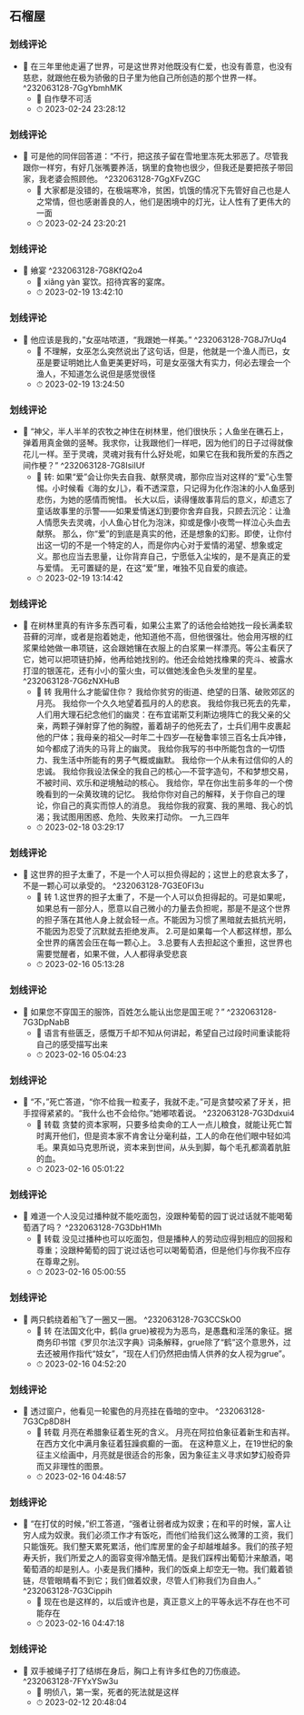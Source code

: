 ## 石榴屋

### 划线评论
- 📌 在三年里他走遍了世界，可是这世界对他既没有仁爱，也没有善意，也没有慈悲，就跟他在极为骄傲的日子里为他自己所创造的那个世界一样。  ^232063128-7GgYbmhMK
    - 💭 自作孽不可活
    - ⏱ 2023-02-24 23:28:12

### 划线评论
- 📌 可是他的同伴回答道：“不行，把这孩子留在雪地里冻死太邪恶了。尽管我跟你一样穷，有好几张嘴要养活，锅里的食物也很少，但我还是要把孩子带回家，我老婆会照顾他。  ^232063128-7GgXFvZGC
    - 💭 大家都是没错的，在极端寒冷，贫困，饥饿的情况下先管好自己也是人之常情，但也感谢善良的人，他们是困境中的灯光，让人性有了更伟大的一面
    - ⏱ 2023-02-24 23:20:21

### 划线评论
- 📌 飨宴  ^232063128-7G8KfQ2o4
    - 💭 xiǎng yàn
宴饮。招待宾客的宴席。
    - ⏱ 2023-02-19 13:42:10

### 划线评论
- 📌 他应该是我的，”女巫咕哝道，“我跟她一样美。”  ^232063128-7G8J7rUq4
    - 💭 不理解，女巫怎么突然说出了这句话，但是，他就是一个渔人而已，女巫是要证明她比人鱼更美更好吗，可是女巫强大有实力，何必去理会一个渔人，不知道怎么说但是感觉很怪
    - ⏱ 2023-02-19 13:24:50

### 划线评论
- 📌 “神父，半人半羊的农牧之神住在树林里，他们很快乐；人鱼坐在礁石上，弹着用真金做的竖琴。我求你，让我跟他们一样吧，因为他们的日子过得就像花儿一样。至于灵魂，灵魂对我有什么好处呢，如果它在我和我所爱的东西之间作梗？”  ^232063128-7G8IsiIUf
    - 💭 转:
如果“爱”会让你失去自我、献祭灵魂，那你应当对这样的“爱”心生警惕。小时候看《海的女儿》，看不透深意，只记得为化作泡沫的小人鱼感到悲伤，为她的感情而惋惜。
长大以后，读得懂故事背后的意义，却遗忘了童话故事里的示警——如果爱情迷幻到要你舍弃自我，只顾去沉沦：让渔人情愿失去灵魂，小人鱼心甘化为泡沫，抑或是像小夜莺一样泣心头血去献祭。
那么，你“爱”的到底是真实的他，还是想象的幻影。即使，让你付出这一切的不是一个特定的人，而是你内心对于爱情的渴望、想象或定义。那也应当去思量，让你背弃自己，宁愿低入尘埃的，是不是真正的爱与爱情。
无可置疑的是，在这“爱”里，唯独不见自爱的痕迹。
    - ⏱ 2023-02-19 13:14:42

### 划线评论
- 📌 在树林里真的有许多东西可看，如果公主累了的话他会给她找一段长满柔软苔藓的河岸，或者是抱着她走，他知道他不高，但他很强壮。他会用泻根的红浆果给她做一串项链，这会跟她镶在衣服上的白浆果一样漂亮。等公主看厌了它，她可以把项链扔掉，他再给她找别的。他还会给她找橡果的壳斗、被露水打湿的银莲花，还有小小的萤火虫，可以做她浅金色头发里的星星。  ^232063128-7G6zNXHuB
    - 💭 转
我用什么才能留住你？
我给你贫穷的街道、绝望的日落、破败郊区的月亮。
我给你一个久久地望着孤月的人的悲哀。
我给你我已死去的先辈，人们用大理石纪念他们的幽灵：在布宜诺斯艾利斯边境阵亡的我父亲的父亲，两颗子弹射穿了他的胸膛，蓄着胡子的他死去了，士兵们用牛皮裹起他的尸体；我母亲的祖父—时年二十四岁—在秘鲁率领三百名士兵冲锋，如今都成了消失的马背上的幽灵。
我给你我写的书中所能包含的一切悟力、我生活中所能有的男子气概或幽默。
我给你一个从未有过信仰的人的忠诚。
我给你我设法保全的我自己的核心—不营字造句，不和梦想交易，不被时间、欢乐和逆境触动的核心。
我给你，早在你出生前多年的一个傍晚看到的一朵黄玫瑰的记忆。
我给你你对自己的解释，关于你自己的理论，你自己的真实而惊人的消息。
我给你我的寂寞、我的黑暗、我心的饥渴；我试图用困惑、危险、失败来打动你。
一九三四年
    - ⏱ 2023-02-18 03:29:17

### 划线评论
- 📌 这世界的担子太重了，不是一个人可以担负得起的；这世上的悲哀太多了，不是一颗心可以承受的。  ^232063128-7G3E0FI3u
    - 💭 转
1.这世界的担子太重了，不是一个人可以负担得起的。可是如果呢，如果总有一部分人，愿意以自己微小的力量去负担呢，那是不是这个世界的担子落在其他人身上就会轻一点。不能因为习惯了黑暗就去抵抗光明，不能因为忍受了沉默就去拒绝发声。
2.可是如果每一个人都这样想，那么全世界的痛苦会压在每一颗心上。
3.总要有人去担起这个重担，这世界也需要觉醒者，如果不做，人人都得承受悲哀
    - ⏱ 2023-02-16 05:13:28

### 划线评论
- 📌 如果您不穿国王的服饰，百姓怎么能认出您是国王呢？”  ^232063128-7G3DpNabB
    - 💭 语言有些匮乏，感慨万千却不知从何讲起，希望自己过段时间重读能将自己的感受描写出来
    - ⏱ 2023-02-16 05:04:23

### 划线评论
- 📌 “不，”死亡答道，“你不给我一粒麦子，我就不走。”可是贪婪咬紧了牙关，把手捏得紧紧的。“我什么也不会给你。”她嘟哝着说。  ^232063128-7G3Ddxui4
    - 💭 转载
贪婪的资本家啊，只要多给卖命的工人一点儿粮食，就能让死亡暂时离开他们，但是资本家不肯舍让分毫利益，工人的命在他们眼中轻如鸿毛。果真如马克思所说，资本来到世间，从头到脚，每个毛孔都滴着肮脏的血。
    - ⏱ 2023-02-16 05:01:22

### 划线评论
- 📌 难道一个人没见过播种就不能吃面包，没跟种葡萄的园丁说过话就不能喝葡萄酒了吗？  ^232063128-7G3DbH1Mh
    - 💭 转载
没见过播种也可以吃面包，但是播种人的劳动应得到相应的回报和尊重；没跟种葡萄的园丁说过话也可以喝葡萄酒，但是他们与你我不应存在尊卑之别。
    - ⏱ 2023-02-16 05:00:55

### 划线评论
- 📌 两只鹤绕着船飞了一圈又一圈。  ^232063128-7G3CCSkO0
    - 💭 转
在法国文化中，鹤(la grue)被视为为恶鸟，是愚蠢和淫荡的象征。据商务印书馆《罗贝尔法汉字典》词条解释，grue除了“鹤”这个意思外，过去还被用作指代“妓女”，“现在人们仍然把由情人供养的女人视为grue”。
    - ⏱ 2023-02-16 04:52:20

### 划线评论
- 📌 透过窗户，他看见一轮蜜色的月亮挂在昏暗的空中。  ^232063128-7G3Cp8D8H
    - 💭 转载
月亮在希腊象征着生死的含义。
月亮在阿拉伯象征着新生和吉祥。
在西方文化中满月象征着狂躁疯癫的一面。
在这种意义上，在19世纪的象征主义绘画中，月亮就是很适合的形象，因为象征主义寻求如梦幻般奇异而又非理性的图景。
    - ⏱ 2023-02-16 04:48:57

### 划线评论
- 📌 “在打仗的时候，”织工答道，“强者让弱者成为奴隶；在和平的时候，富人让穷人成为奴隶。我们必须工作才有饭吃，而他们给我们这么微薄的工资，我们只能饿死。我们整天累死累活，他们库房里的金子却越堆越多。我们的孩子短寿夭折，我们所爱之人的面容变得冷酷无情。是我们踩榨出葡萄汁来酿酒，喝葡萄酒的却是别人。小麦是我们播种，我们的饭桌上却空无一物。我们戴着锁链，尽管眼睛看不到它；我们做着奴隶，尽管人们称我们为自由人。”  ^232063128-7G3Cippih
    - 💭 现在也是这样的，以后或许也是，真正意义上的平等永远不存在也不可能存在
    - ⏱ 2023-02-16 04:47:18

### 划线评论
- 📌 双手被绳子打了结绑在身后，胸口上有许多红色的刀伤痕迹。  ^232063128-7FYxYSw3u
    - 💭 明侦八，第一案，死者的死法就是这样
    - ⏱ 2023-02-12 20:48:04